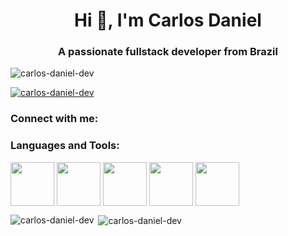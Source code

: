 <h1 align="center">Hi 👋, I'm Carlos Daniel</h1>
<h3 align="center">A passionate fullstack developer from Brazil</h3>

<p align="left"> <img src="https://komarev.com/ghpvc/?username=carlos-daniel-dev&label=Profile%20views&color=0e75b6&style=flat" alt="carlos-daniel-dev" /> </p>

<p align="left"> <a href="https://github.com/ryo-ma/github-profile-trophy"><img src="https://github-profile-trophy.vercel.app/?username=carlos-daniel-dev" alt="carlos-daniel-dev" /></a> </p>

<h3 align="left">Connect with me:</h3>
<p align="left">
</p>

<h3 align="left">Languages and Tools:</h3>
<img align="center" src="https://cdn.jsdelivr.net/gh/devicons/devicon/icons/html5/html5-original-wordmark.svg" width="70" heigth-"70">
<img align="center" src="https://cdn.jsdelivr.net/gh/devicons/devicon/icons/css3/css3-original-wordmark.svg" width="70" heigth-"70">
<img align="center" src="https://cdn.jsdelivr.net/gh/devicons/devicon/icons/javascript/javascript-original.svg" width="70" heigth-"70">
<img align="center" src="https://cdn.jsdelivr.net/gh/devicons/devicon/icons/php/php-original.svg" width="70" heigth-"70">
<img align="center" src="https://cdn.jsdelivr.net/gh/devicons/devicon/icons/mysql/mysql-original.svg" width="70" heigth-"70">

<p><img align="left" src="https://github-readme-stats.vercel.app/api/top-langs?username=carlos-daniel-dev&show_icons=true&locale=en&layout=compact" alt="carlos-daniel-dev" /></p>

<p>&nbsp;<img align="center" src="https://github-readme-stats.vercel.app/api?username=carlos-daniel-dev&show_icons=true&locale=en" alt="carlos-daniel-dev" /></p>

